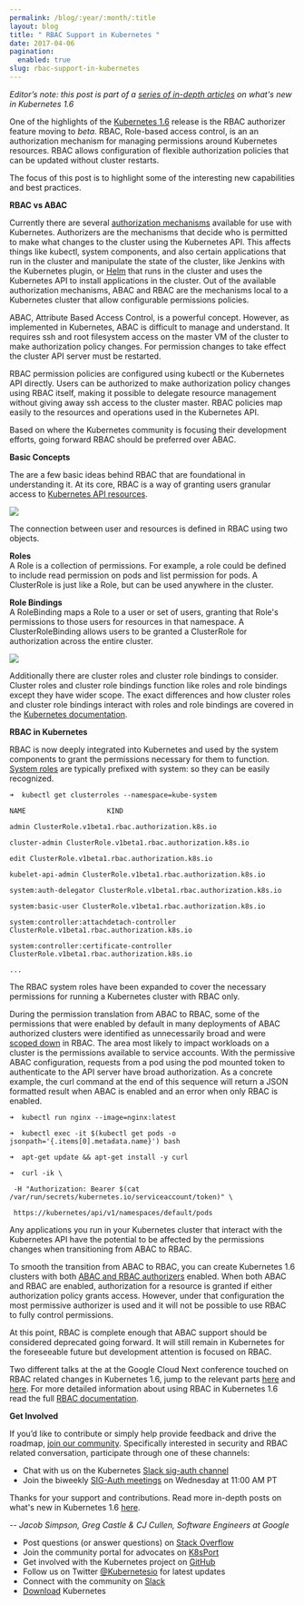```yaml
---
permalink: /blog/:year/:month/:title
layout: blog
title: " RBAC Support in Kubernetes "
date: 2017-04-06
pagination:
  enabled: true
slug: rbac-support-in-kubernetes
---
```

_Editor’s note: this post is part of a [series of in-depth articles](http://blog.kubernetes.io/2017/03/five-days-of-kubernetes-1.6.html) on what's new in Kubernetes 1.6_  


One of the highlights of the [Kubernetes 1.6](http://blog.kubernetes.io/2017/03/kubernetes-1.6-multi-user-multi-workloads-at-scale.html) release is the RBAC authorizer feature moving to _beta_. RBAC, Role-based access control, is an an authorization mechanism for managing permissions around Kubernetes resources. RBAC allows configuration of flexible authorization policies that can be updated without cluster restarts.  

The focus of this post is to highlight some of the interesting new capabilities and best practices.  

**RBAC vs ABAC**  

Currently there are several [authorization mechanisms](https://kubernetes.io/docs/admin/authorization/) available for use with Kubernetes. Authorizers are the mechanisms that decide who is permitted to make what changes to the cluster using the Kubernetes API. This affects things like kubectl, system components, and also certain applications that run in the cluster and manipulate the state of the cluster, like Jenkins with the Kubernetes plugin, or [Helm](https://github.com/kubernetes/helm) that runs in the cluster and uses the Kubernetes API to install applications in the cluster. Out of the available authorization mechanisms, ABAC and RBAC are the mechanisms local to a Kubernetes cluster that allow configurable permissions policies.  

ABAC, Attribute Based Access Control, is a powerful concept. However, as implemented in Kubernetes, ABAC is difficult to manage and understand. It requires ssh and root filesystem access on the master VM of the cluster to make authorization policy changes. For permission changes to take effect the cluster API server must be restarted.  

RBAC permission policies are configured using kubectl or the Kubernetes API directly. Users can be authorized to make authorization policy changes using RBAC itself, making it possible to delegate resource management without giving away ssh access to the cluster master. RBAC policies map easily to the resources and operations used in the Kubernetes API.  

Based on where the Kubernetes community is focusing their development efforts, going forward RBAC should be preferred over ABAC.  

**Basic Concepts**  

The are a few basic ideas behind RBAC that are foundational in understanding it. At its core, RBAC is a way of granting users granular access to [Kubernetes API resources](https://kubernetes.io/docs/api-reference/v1.6/).  


[![](https://1.bp.blogspot.com/-v6KLs1tT_xI/WOa0anGP4sI/AAAAAAAABBo/KIgYfp8PjusuykUVTfgu9-2uKj_wXo4lwCLcB/s400/rbac1.png)](https://1.bp.blogspot.com/-v6KLs1tT_xI/WOa0anGP4sI/AAAAAAAABBo/KIgYfp8PjusuykUVTfgu9-2uKj_wXo4lwCLcB/s1600/rbac1.png)



The connection between user and resources is defined in RBAC using two objects.  

**Roles**  
A Role is a collection of permissions. For example, a role could be defined to include read permission on pods and list permission for pods. A ClusterRole is just like a Role, but can be used anywhere in the cluster.  

**Role Bindings**  
A RoleBinding maps a Role to a user or set of users, granting that Role's permissions to those users for resources in that namespace. A ClusterRoleBinding allows users to be granted a ClusterRole for authorization across the entire cluster.  


[![](https://1.bp.blogspot.com/-ixDe91-cnqw/WOa0auxC0mI/AAAAAAAABBs/4LxVsr6shEgTYqUapt5QPISUeuTuztVwwCEw/s640/rbac2.png)](https://1.bp.blogspot.com/-ixDe91-cnqw/WOa0auxC0mI/AAAAAAAABBs/4LxVsr6shEgTYqUapt5QPISUeuTuztVwwCEw/s1600/rbac2.png)  


Additionally there are cluster roles and cluster role bindings to consider. Cluster roles and cluster role bindings function like roles and role bindings except they have wider scope. The exact differences and how cluster roles and cluster role bindings interact with roles and role bindings are covered in the [Kubernetes documentation](https://kubernetes.io/docs/admin/authorization/rbac/#rolebinding-and-clusterrolebinding).  

**RBAC in Kubernetes**  

RBAC is now deeply integrated into Kubernetes and used by the system components to grant the permissions necessary for them to function. [System roles](https://kubernetes.io/docs/admin/authorization/rbac/#default-roles-and-role-bindings) are typically prefixed with system: so they can be easily recognized.  


 ```
➜  kubectl get clusterroles --namespace=kube-system

NAME                    KIND

admin ClusterRole.v1beta1.rbac.authorization.k8s.io

cluster-admin ClusterRole.v1beta1.rbac.authorization.k8s.io

edit ClusterRole.v1beta1.rbac.authorization.k8s.io

kubelet-api-admin ClusterRole.v1beta1.rbac.authorization.k8s.io

system:auth-delegator ClusterRole.v1beta1.rbac.authorization.k8s.io

system:basic-user ClusterRole.v1beta1.rbac.authorization.k8s.io

system:controller:attachdetach-controller ClusterRole.v1beta1.rbac.authorization.k8s.io

system:controller:certificate-controller ClusterRole.v1beta1.rbac.authorization.k8s.io

...
  ```


The RBAC system roles have been expanded to cover the necessary permissions for running a Kubernetes cluster with RBAC only.  

During the permission translation from ABAC to RBAC, some of the permissions that were enabled by default in many deployments of ABAC authorized clusters were identified as unnecessarily broad and were [scoped down](https://kubernetes.io/docs/admin/authorization/rbac/#upgrading-from-15) in RBAC. The area most likely to impact workloads on a cluster is the permissions available to service accounts. With the permissive ABAC configuration, requests from a pod using the pod mounted token to authenticate to the API server have broad authorization. As a concrete example, the curl command at the end of this sequence will return a JSON formatted result when ABAC is enabled and an error when only RBAC is enabled.  


 ```
➜  kubectl run nginx --image=nginx:latest

➜  kubectl exec -it $(kubectl get pods -o jsonpath='{.items[0].metadata.name}') bash

➜  apt-get update && apt-get install -y curl

➜  curl -ik \

  -H "Authorization: Bearer $(cat /var/run/secrets/kubernetes.io/serviceaccount/token)" \

  https://kubernetes/api/v1/namespaces/default/pods
  ```


Any applications you run in your Kubernetes cluster that interact with the Kubernetes API have the potential to be affected by the permissions changes when transitioning from ABAC to RBAC.  

To smooth the transition from ABAC to RBAC, you can create Kubernetes 1.6 clusters with both [ABAC and RBAC authorizers](https://kubernetes.io/docs/admin/authorization/rbac/#parallel-authorizers) enabled. When both ABAC and RBAC are enabled, authorization for a resource is granted if either authorization policy grants access. However, under that configuration the most permissive authorizer is used and it will not be possible to use RBAC to fully control permissions.  

At this point, RBAC is complete enough that ABAC support should be considered deprecated going forward. It will still remain in Kubernetes for the foreseeable future but development attention is focused on RBAC.  



Two different talks at the at the Google Cloud Next conference touched on RBAC related changes in Kubernetes 1.6, jump to the relevant parts [here](https://www.youtube.com/watch?v=Cd4JU7qzYbE#t=8m01s) and [here](https://www.youtube.com/watch?v=18P7cFc6nTU#t=41m06s). For more detailed information about using RBAC in Kubernetes 1.6 read the full [RBAC documentation](https://kubernetes.io/docs/admin/authorization/rbac/).


**Get Involved**  

If you’d like to contribute or simply help provide feedback and drive the roadmap, [join our community](https://github.com/kubernetes/community#kubernetes-community). Specifically interested in security and RBAC related conversation, participate through one of these channels:  

- Chat with us on the Kubernetes [Slack sig-auth channel](https://kubernetes.slack.com/messages/sig-auth/)
- Join the biweekly [SIG-Auth meetings](https://github.com/kubernetes/community/blob/master/sig-auth/README.md) on Wednesday at 11:00 AM PT

Thanks for your support and contributions. Read more in-depth posts on what's new in Kubernetes 1.6 [here](http://blog.kubernetes.io/2017/03/five-days-of-kubernetes-1.6.html).





_-- Jacob Simpson, Greg Castle & CJ Cullen, Software Engineers at Google_





- Post questions (or answer questions) on [Stack Overflow](http://stackoverflow.com/questions/tagged/kubernetes)
- Join the community portal for advocates on [K8sPort](http://k8sport.org/)
- Get involved with the Kubernetes project on [GitHub](https://github.com/kubernetes/kubernetes)
- Follow us on Twitter [@Kubernetesio](https://twitter.com/kubernetesio) for latest updates
- Connect with the community on [Slack](http://slack.k8s.io/)
- [Download](http://get.k8s.io/) Kubernetes
